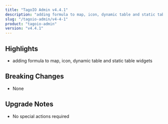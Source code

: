 ```yaml
---
title: "TagoIO Admin v4.4.1"
description: "adding formula to map, icon, dynamic table and static table widgets"
slug: "/tagoio-admin/v4-4-1"
product: "tagoio-admin"
version: "v4.4.1"
---
```


## Highlights

- adding formula to map, icon, dynamic table and static table widgets

## Breaking Changes

- None

## Upgrade Notes

- No special actions required
